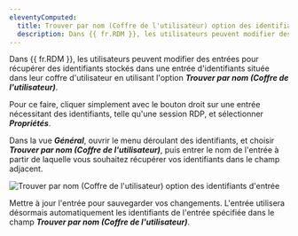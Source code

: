 ```yaml
---
eleventyComputed:
  title: Trouver par nom (Coffre de l'utilisateur) option des identifiants d'entrée
  description: Dans {{ fr.RDM }}, les utilisateurs peuvent modifier des entrées pour récupérer des identifiants stockés dans une entrée d'identifiants située dans leur coffre d'utilisateur en utilisant l'option ***Trouver par nom (Coffre de l'utilisateur)***.
---
```

Dans {{ fr.RDM }}, les utilisateurs peuvent modifier des entrées pour récupérer des identifiants stockés dans une entrée d'identifiants située dans leur coffre d'utilisateur en utilisant l'option ***Trouver par nom (Coffre de l'utilisateur)***.

Pour ce faire, cliquer simplement avec le bouton droit sur une entrée nécessitant des identifiants, telle qu'une session RDP, et sélectionner ***Propriétés***.

Dans la vue ***Général***, ouvrir le menu déroulant des identifiants, et choisir ***Trouver par nom (Coffre de l'utilisateur)***, puis entrer le nom de l'entrée à partir de laquelle vous souhaitez récupérer vos identifiants dans le champ adjacent.

![Trouver par nom (Coffre de l'utilisateur) option des identifiants d'entrée](https://cdnweb.devolutions.net/docs/RDMW4023_2024_1.png)

Mettre à jour l'entrée pour sauvegarder vos changements. L'entrée utilisera désormais automatiquement les identifiants de l'entrée spécifiée dans le champ ***Trouver par nom (Coffre de l'utilisateur)***.
